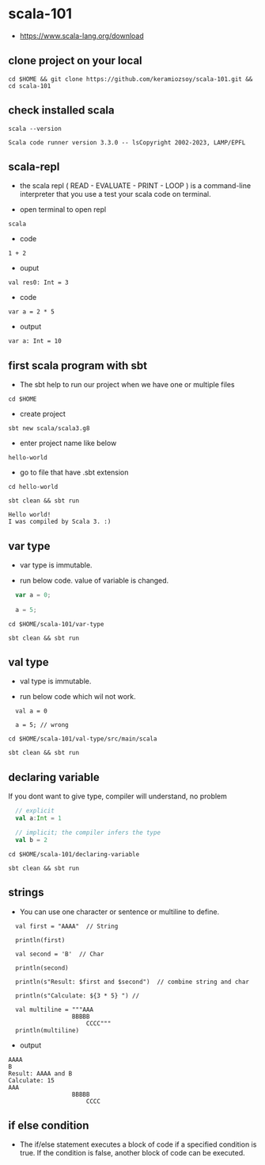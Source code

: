 # scala-101

- <https://www.scala-lang.org/download>

## clone project on your local

```SHELL
cd $HOME && git clone https://github.com/keramiozsoy/scala-101.git && cd scala-101
```

## check installed scala

```SHELL
scala --version
```

```SHELL
Scala code runner version 3.3.0 -- lsCopyright 2002-2023, LAMP/EPFL
```

## scala-repl

- the scala repl ( READ - EVALUATE - PRINT - LOOP ) is a command-line interpreter that you use a test your scala code on terminal.

- open terminal to open repl

```SHELL
scala
```

- code

```SHELL
1 + 2
```

- ouput

```SHELL
val res0: Int = 3
```

- code

```SHELL
var a = 2 * 5
```

- output

```SHELL
var a: Int = 10
```

## first scala program with sbt

- The sbt help to run our project when we have one or multiple files

```SHELL
cd $HOME
```

- create project

```SHELL
sbt new scala/scala3.g8
```

- enter project name like below

```SHELL
hello-world
```

- go to file that have .sbt extension

```SHELL
cd hello-world
```

```SHELL
sbt clean && sbt run
```

```SHELL
Hello world!
I was compiled by Scala 3. :)
```

## var type

- var type is immutable.

- run below code. value of variable is changed.

```SCALA
  var a = 0;
  
  a = 5;
```

```SHELL
cd $HOME/scala-101/var-type
```

```SHELL
sbt clean && sbt run
```

## val type

- val type is immutable.

- run below code which wil not work.

```SHELL
  val a = 0

  a = 5; // wrong
```

```SHELL
cd $HOME/scala-101/val-type/src/main/scala
```

```SHELL
sbt clean && sbt run
```

## declaring variable

If you dont want to give type, compiler will understand, no problem

```SCALA
  // explicit
  val a:Int = 1

  // implicit; the compiler infers the type
  val b = 2 
```

```SHELL
cd $HOME/scala-101/declaring-variable 
```

```SHELL
sbt clean && sbt run
```

## strings

- You can use one character or sentence or multiline to define.

```SHELL
  val first = "AAAA"  // String

  println(first)

  val second = 'B'  // Char

  println(second)

  println(s"Result: $first and $second")  // combine string and char

  println(s"Calculate: ${3 * 5} ") // 

  val multiline = """AAA
                  BBBBB
                      CCCC"""
  println(multiline)
```

- output

```SHELL
AAAA
B
Result: AAAA and B
Calculate: 15
AAA
                  BBBBB
                      CCCC
```

## if else condition

- The if/else statement executes a block of code if a specified condition is true. If the condition is false, another block of code can be executed.